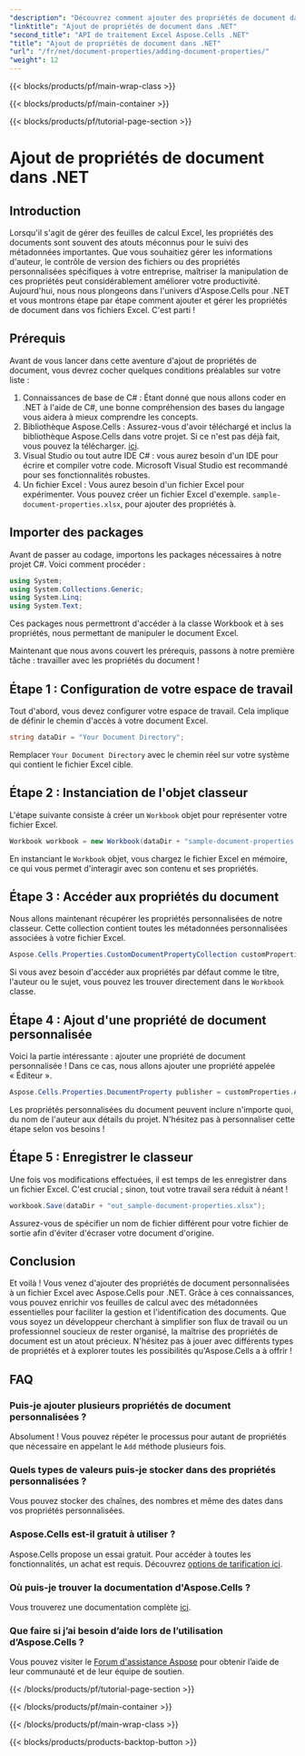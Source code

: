 ```yaml
---
"description": "Découvrez comment ajouter des propriétés de document dans Excel à l’aide d’Aspose.Cells pour .NET avec ce guide détaillé étape par étape."
"linktitle": "Ajout de propriétés de document dans .NET"
"second_title": "API de traitement Excel Aspose.Cells .NET"
"title": "Ajout de propriétés de document dans .NET"
"url": "/fr/net/document-properties/adding-document-properties/"
"weight": 12
---
```


{{< blocks/products/pf/main-wrap-class >}}

{{< blocks/products/pf/main-container >}}

{{< blocks/products/pf/tutorial-page-section >}}

# Ajout de propriétés de document dans .NET

## Introduction
Lorsqu'il s'agit de gérer des feuilles de calcul Excel, les propriétés des documents sont souvent des atouts méconnus pour le suivi des métadonnées importantes. Que vous souhaitiez gérer les informations d'auteur, le contrôle de version des fichiers ou des propriétés personnalisées spécifiques à votre entreprise, maîtriser la manipulation de ces propriétés peut considérablement améliorer votre productivité. Aujourd'hui, nous nous plongeons dans l'univers d'Aspose.Cells pour .NET et vous montrons étape par étape comment ajouter et gérer les propriétés de document dans vos fichiers Excel. C'est parti !
## Prérequis
Avant de vous lancer dans cette aventure d'ajout de propriétés de document, vous devrez cocher quelques conditions préalables sur votre liste :
1. Connaissances de base de C# : Étant donné que nous allons coder en .NET à l'aide de C#, une bonne compréhension des bases du langage vous aidera à mieux comprendre les concepts.
2. Bibliothèque Aspose.Cells : Assurez-vous d'avoir téléchargé et inclus la bibliothèque Aspose.Cells dans votre projet. Si ce n'est pas déjà fait, vous pouvez la télécharger. [ici](https://releases.aspose.com/cells/net/).
3. Visual Studio ou tout autre IDE C# : vous aurez besoin d'un IDE pour écrire et compiler votre code. Microsoft Visual Studio est recommandé pour ses fonctionnalités robustes.
4. Un fichier Excel : Vous aurez besoin d'un fichier Excel pour expérimenter. Vous pouvez créer un fichier Excel d'exemple. `sample-document-properties.xlsx`, pour ajouter des propriétés à.
## Importer des packages
Avant de passer au codage, importons les packages nécessaires à notre projet C#. Voici comment procéder :
```csharp
using System;
using System.Collections.Generic;
using System.Linq;
using System.Text;
```
Ces packages nous permettront d'accéder à la classe Workbook et à ses propriétés, nous permettant de manipuler le document Excel.

Maintenant que nous avons couvert les prérequis, passons à notre première tâche : travailler avec les propriétés du document !
## Étape 1 : Configuration de votre espace de travail
Tout d'abord, vous devez configurer votre espace de travail. Cela implique de définir le chemin d'accès à votre document Excel.
```csharp
string dataDir = "Your Document Directory";
```
Remplacer `Your Document Directory` avec le chemin réel sur votre système qui contient le fichier Excel cible.
## Étape 2 : Instanciation de l'objet classeur
L'étape suivante consiste à créer un `Workbook` objet pour représenter votre fichier Excel.
```csharp
Workbook workbook = new Workbook(dataDir + "sample-document-properties.xlsx");
```
En instanciant le `Workbook` objet, vous chargez le fichier Excel en mémoire, ce qui vous permet d'interagir avec son contenu et ses propriétés.
## Étape 3 : Accéder aux propriétés du document
Nous allons maintenant récupérer les propriétés personnalisées de notre classeur. Cette collection contient toutes les métadonnées personnalisées associées à votre fichier Excel.
```csharp
Aspose.Cells.Properties.CustomDocumentPropertyCollection customProperties = workbook.Worksheets.CustomDocumentProperties;
```
Si vous avez besoin d'accéder aux propriétés par défaut comme le titre, l'auteur ou le sujet, vous pouvez les trouver directement dans le `Workbook` classe.
## Étape 4 : Ajout d'une propriété de document personnalisée
Voici la partie intéressante : ajouter une propriété de document personnalisée ! Dans ce cas, nous allons ajouter une propriété appelée « Éditeur ».
```csharp
Aspose.Cells.Properties.DocumentProperty publisher = customProperties.Add("Publisher", "Aspose");
```
Les propriétés personnalisées du document peuvent inclure n'importe quoi, du nom de l'auteur aux détails du projet. N'hésitez pas à personnaliser cette étape selon vos besoins !
## Étape 5 : Enregistrer le classeur
Une fois vos modifications effectuées, il est temps de les enregistrer dans un fichier Excel. C'est crucial ; sinon, tout votre travail sera réduit à néant !
```csharp
workbook.Save(dataDir + "out_sample-document-properties.xlsx");
```
Assurez-vous de spécifier un nom de fichier différent pour votre fichier de sortie afin d'éviter d'écraser votre document d'origine.

## Conclusion
Et voilà ! Vous venez d'ajouter des propriétés de document personnalisées à un fichier Excel avec Aspose.Cells pour .NET. Grâce à ces connaissances, vous pouvez enrichir vos feuilles de calcul avec des métadonnées essentielles pour faciliter la gestion et l'identification des documents. Que vous soyez un développeur cherchant à simplifier son flux de travail ou un professionnel soucieux de rester organisé, la maîtrise des propriétés de document est un atout précieux. 
N'hésitez pas à jouer avec différents types de propriétés et à explorer toutes les possibilités qu'Aspose.Cells a à offrir !
## FAQ
### Puis-je ajouter plusieurs propriétés de document personnalisées ?
Absolument ! Vous pouvez répéter le processus pour autant de propriétés que nécessaire en appelant le `Add` méthode plusieurs fois.
### Quels types de valeurs puis-je stocker dans des propriétés personnalisées ?
Vous pouvez stocker des chaînes, des nombres et même des dates dans vos propriétés personnalisées.
### Aspose.Cells est-il gratuit à utiliser ?
Aspose.Cells propose un essai gratuit. Pour accéder à toutes les fonctionnalités, un achat est requis. Découvrez [options de tarification ici](https://purchase.aspose.com/buy).
### Où puis-je trouver la documentation d'Aspose.Cells ?
Vous trouverez une documentation complète [ici](https://reference.aspose.com/cells/net/).
### Que faire si j’ai besoin d’aide lors de l’utilisation d’Aspose.Cells ?
Vous pouvez visiter le [Forum d'assistance Aspose](https://forum.aspose.com/c/cells/9) pour obtenir l’aide de leur communauté et de leur équipe de soutien.

{{< /blocks/products/pf/tutorial-page-section >}}

{{< /blocks/products/pf/main-container >}}

{{< /blocks/products/pf/main-wrap-class >}}

{{< blocks/products/products-backtop-button >}}